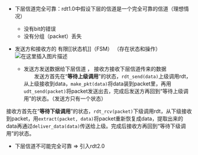 
-   下层信道完全可靠：rdt1.0中假设下层的信道是一个完全可靠的信道（理想情况）
    
    -   没有bit的错误
    -   没有分组（packet）丢失
-   发送方和接收方的 有限[[状态机]]（FSM） （存在状态和操作）  
    ![在这里插入图片描述](https://img-blog.csdnimg.cn/fc0767e33aa445a8a62790746afdbb05.png)
    
    -   发送方发送数据给下层信道 ， 接收方接收下层信道传来的数据  
          发送方首先在“**等待上级调用**”的状态，`rdt_send(data)`上级调用rdt，从上级接收到data，`make_pkt(data)`将data装到packet里，再用`udt_send(packet)`将packet发送出去，完成后发送方再回到“等待上级调用”的状态。（发送方只有一个状态）

接收方首先在“**等待下级调用**”的状态，`rdt_rcv(packet)`下级调用rdt，从下级接收到packet，用`extract(packet, data)`将packet重新恢复成data，提取出来的data再通过`deliver_data(data)`传送给上级。完成后接收方再回到“等待下级调用”的状态。

-   下层信道不可能完全可靠 => 引入rdt2.0